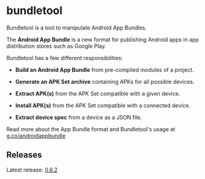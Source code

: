 # bundletool

Bundletool is a tool to manipulate Android App Bundles.

The **Android App Bundle** is a new format for publishing Android apps in app
distribution stores such as Google Play.

Bundletool has a few different responsibilities:

*   **Build an Android App Bundle** from pre-compiled modules of a project.

*   **Generate an APK Set archive** containing APKs for all possible devices.

*   **Extract APK(s)** from the APK Set compatible with a given device.

*   **Install APK(s)** from the APK Set compatible with a connected device.

*   **Extract device spec** from a device as a JSON file.


Read more about the App Bundle format and Bundletool's usage at
[g.co/androidappbundle](https://g.co/androidappbundle)


## Releases

Latest release: [0.6.2](https://github.com/google/bundletool/releases)
